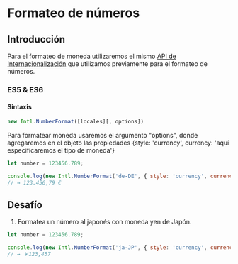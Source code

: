 # Formateo de números

## Introducción
Para el formateo de moneda utilizaremos el mismo [API de Internacionalización](http://norbertlindenberg.com/2012/12/ecmascript-internationalization-api/index.html) que utilizamos previamente para el formateo de números.

### ES5 & ES6

#### Sintaxis
```javascript
new Intl.NumberFormat([locales][, options])
```
Para formatear moneda usaremos el argumento "options", donde agregaremos en el objeto
las propiedades {style: 'currency', currency: 'aquí especificaremos el tipo de moneda'}

```javascript
let number = 123456.789;

console.log(new Intl.NumberFormat('de-DE', { style: 'currency', currency: 'EUR' }).format(number));
// → 123.456,79 €
```

## Desafío

1. Formatea un número al japonés con moneda yen de Japón.

```javascript
let number = 123456.789;

console.log(new Intl.NumberFormat('ja-JP', { style: 'currency', currency: 'JPY' }).format(number));
// → ￥123,457
```
